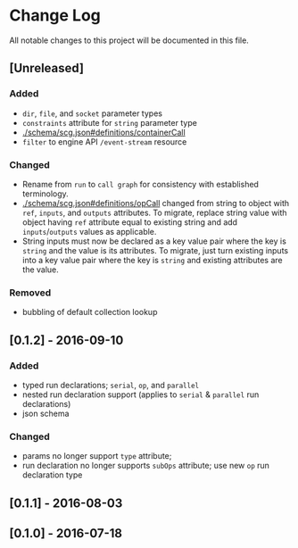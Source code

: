 # Change Log

All notable changes to this project will be documented in this file.

## [Unreleased]

### Added

- `dir`, `file`, and `socket` parameter types
- `constraints` attribute for `string` parameter type
- [./schema/scg.json#definitions/containerCall](schema/scg.json#definitions/containerCall)
- `filter` to engine API `/event-stream` resource

### Changed

- Rename from `run` to `call graph` for consistency with established
  terminology.
- [./schema/scg.json#definitions/opCall](schema/scg.json#definitions/opCall)
  changed from string to object with `ref`, `inputs`, and `outputs`
  attributes. To migrate, replace string value with object having `ref`
  attribute equal to existing string and add `inputs`/`outputs` values as
  applicable.
- String inputs must now be declared as a key value pair where the key
  is `string` and the value is its attributes. To migrate, just turn
  existing inputs into a key value pair where the key is `string` and
  existing attributes are the value.

### Removed

- bubbling of default collection lookup

## [0.1.2] - 2016-09-10

### Added 

- typed run declarations; `serial`, `op`, and `parallel`
- nested run declaration support (applies to `serial` & `parallel` run
  declarations)
- json schema

### Changed

- params no longer support `type` attribute;
- run declaration no longer supports `subOps` attribute; use new `op`
  run declaration type

## [0.1.1] - 2016-08-03

## [0.1.0] - 2016-07-18

